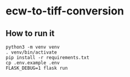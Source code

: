 # ecw-to-tiff-conversion

## How to run it
```
python3 -m venv venv
. venv/bin/activate
pip install -r requirements.txt
cp .env.example .env
FLASK_DEBUG=1 flask run
```

